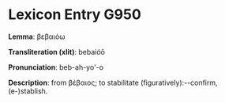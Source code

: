 # Lexicon Entry G950

**Lemma**: βεβαιόω

**Transliteration (xlit)**: bebaióō

**Pronunciation**: beb-ah-yo'-o

**Description**:
from βέβαιος; to stabilitate (figuratively):--confirm, (e-)stablish.
